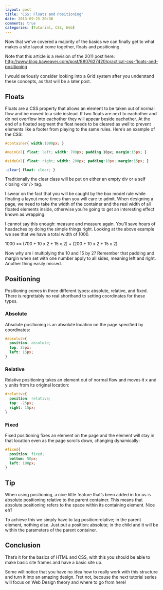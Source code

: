 ```yaml
---
layout: post
title: "CSS: Floats and Positioning"
date: 2013-09-25 20:30
comments: true
categories: [Tutorial, CSS, Web] 
---
```


Now that we’ve covered  a majority of the basics we can finally get to
what makes a site layout come together, floats and positioning.

<!-- more -->

Note that this article is a revision of the 2011 post here:
http://www.blog.baweaver.com/post/8807627420/practical-css-floats-and-positioning

I would seriously consider looking into a Grid system after you
understand these concepts, as that will be a later post.

## Floats

Floats are a CSS property that allows an element to be taken out of
normal flow and be moved to a side instead. If two floats are next to
eachother and do not overflow into eachother they will appear beside
eachother. At the end of a floated segment the float needs to be cleared
as well to prevent elements like a footer from playing to the same
rules. Here’s an example of the CSS:

``` css Floats
#container{ width:1000px; }

#mainCol{ float: left; width: 700px; padding 10px; margin:15px; }

#sideCol{ float: right; width: 200px; padding:10px; margin:15px; }

.clear{ float: clear; }
```

Traditionally the clear class will be put on either an empty div or a
self closing &lt;br /&gt; tag.

I swear on the fact that you will be caught by the box model rule while
floating a layout more times than you will care to admit. When designing
a page, we need to take the width of the container and the real width of
all floated elements inside, otherwise you’re going to get an
interesting effect known as wrapping.

I cannot say this enough: measure and measure again. You’ll save hours
of headaches by doing the simple things right. Looking at the above
example we see that we have a total width of 1000.

1000  == (700 + 10 x 2 + 15 x 2) + (200 + 10 x 2 + 15 x 2)

Now why am I multiplying the 10 and 15 by 2? Remember that padding and
margin when set with one number apply to all sides, meaning left and
right. Another thing easily missed.

## Positioning
Positioning comes in three different types: absolute, relative, and
fixed. There is regrettably no real shorthand to setting coordinates for
these types.

### Absolute

Absolute positioning is an absolute location on the page specified by
coordinates:

``` css Absolute
#absolute{
  position: absolute;
  top: 25px;
  left: 15px;
}
```

### Relative

Relative positioning takes an element out of normal flow and moves it x
and y units from its original location:

``` css Relative
#relative{
  position: relative;
  top: -25px;
  right: 15px;
}
```

### Fixed

Fixed positioning fixes an element on the page and the element will stay
in that location even as the page scrolls down, changing dynamically:

``` css Fixed
#fixed{
  position: fixed;
  bottom: 50px;
  left: 100px;
}
```

## Tip
When using positioning, a nice little feature that’s been added in for
us is absolute positioning relative to the parent container. This means
that absolute positioning refers to the space within its containing
element. Nice eh?

To achieve this we simply have to tag position:relative; in the parent
element, nothing else. Just put a position: absolute; in the child and
it will be within the parameters of the parent container.

## Conclusion

That’s it for the basics of HTML and CSS, with this you should be able
to make basic site frames and have a basic site up.

Some will notice that you have no idea how to really work with this
structure and turn it into an amazing design. Fret not, because the next
tutorial series will focus on Web Design theory and where to go from
here!
